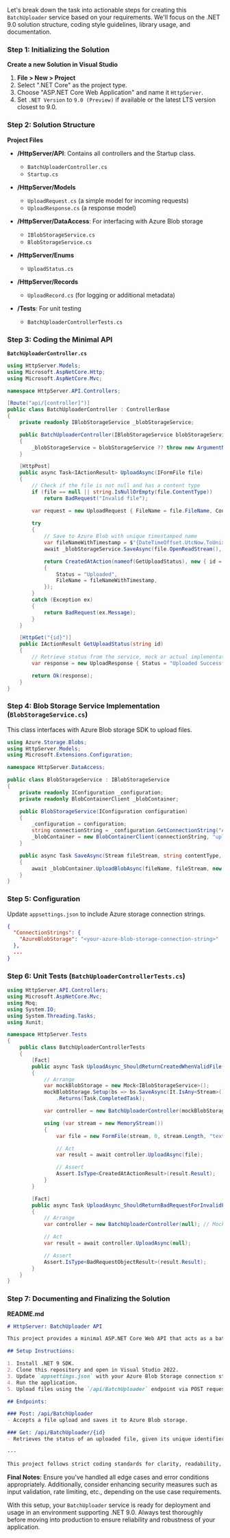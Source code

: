 ﻿Let's break down the task into actionable steps for creating this `BatchUploader` service based on your requirements. We'll focus on the .NET 9.0 solution structure, coding style guidelines, library usage, and documentation.

### Step 1: Initializing the Solution

**Create a new Solution in Visual Studio**

1. **File > New > Project**
2. Select ".NET Core" as the project type.
3. Choose "ASP.NET Core Web Application" and name it `HttpServer`.
4. Set `.NET Version` to `9.0 (Preview)` if available or the latest LTS version closest to 9.0.

### Step 2: Solution Structure

**Project Files**

- **/HttpServer/API**: Contains all controllers and the Startup class.
    - `BatchUploaderController.cs`
    - `Startup.cs`

- **/HttpServer/Models**
    - `UploadRequest.cs` (a simple model for incoming requests)
    - `UploadResponse.cs` (a response model)

- **/HttpServer/DataAccess**: For interfacing with Azure Blob storage
    - `IBlobStorageService.cs`
    - `BlobStorageService.cs`

- **/HttpServer/Enums**
    - `UploadStatus.cs`

- **/HttpServer/Records**
    - `UploadRecord.cs` (for logging or additional metadata)

- **/Tests**: For unit testing
    - `BatchUploaderControllerTests.cs`

### Step 3: Coding the Minimal API

**`BatchUploaderController.cs`**

```csharp
using HttpServer.Models;
using Microsoft.AspNetCore.Http;
using Microsoft.AspNetCore.Mvc;

namespace HttpServer.API.Controllers;

[Route("api/[controller]")]
public class BatchUploaderController : ControllerBase
{
    private readonly IBlobStorageService _blobStorageService;

    public BatchUploaderController(IBlobStorageService blobStorageService)
    {
        _blobStorageService = blobStorageService ?? throw new ArgumentNullException(nameof(blobStorageService));
    }

    [HttpPost]
    public async Task<IActionResult> UploadAsync(IFormFile file)
    {
        // Check if the file is not null and has a content type
        if (file == null || string.IsNullOrEmpty(file.ContentType))
            return BadRequest("Invalid file");

        var request = new UploadRequest { FileName = file.FileName, ContentType = file.ContentType };
        
        try
        {
            // Save to Azure Blob with unique timestamped name
            var fileNameWithTimestamp = $"{DateTimeOffset.UtcNow.ToUnixTimeStamp()}-{file.FileName}";
            await _blobStorageService.SaveAsync(file.OpenReadStream(), file.ContentType, fileNameWithTimestamp);

            return CreatedAtAction(nameof(GetUploadStatus), new { id = fileNameWithTimestamp }, new UploadResponse
            {
                Status = "Uploaded",
                FileName = fileNameWithTimestamp,
            });
        }
        catch (Exception ex)
        {
            return BadRequest(ex.Message);
        }
    }

    [HttpGet("{id}")]
    public IActionResult GetUploadStatus(string id)
    {
        // Retrieve status from the service, mock or actual implementation
        var response = new UploadResponse { Status = "Uploaded Successfully" }; // Placeholder, implement real check

        return Ok(response);
    }
}

```

### Step 4: Blob Storage Service Implementation (`BlobStorageService.cs`)

This class interfaces with Azure Blob storage SDK to upload files.

```csharp
using Azure.Storage.Blobs;
using HttpServer.Models;
using Microsoft.Extensions.Configuration;

namespace HttpServer.DataAccess;

public class BlobStorageService : IBlobStorageService
{
    private readonly IConfiguration _configuration;
    private readonly BlobContainerClient _blobContainer;

    public BlobStorageService(IConfiguration configuration)
    {
        _configuration = configuration;
        string connectionString = _configuration.GetConnectionString("AzureBlobStorage");
        _blobContainer = new BlobContainerClient(connectionString, "uploads"); // replace "uploads" with your container name
    }

    public async Task SaveAsync(Stream fileStream, string contentType, string fileName)
    {
        await _blobContainer.UploadBlobAsync(fileName, fileStream, new BlobHttpHeaders { ContentType = contentType });
    }
}

```

### Step 5: Configuration

Update `appsettings.json` to include Azure storage connection strings.

```json
{
  "ConnectionStrings": {
    "AzureBlobStorage": "<your-azure-blob-storage-connection-string>"
  },
  ...
}
```

### Step 6: Unit Tests (`BatchUploaderControllerTests.cs`)

```csharp
using HttpServer.API.Controllers;
using Microsoft.AspNetCore.Mvc;
using Moq;
using System.IO;
using System.Threading.Tasks;
using Xunit;

namespace HttpServer.Tests
{
    public class BatchUploaderControllerTests
    {
        [Fact]
        public async Task UploadAsync_ShouldReturnCreatedWhenValidFile()
        {
            // Arrange
            var mockBlobStorage = new Mock<IBlobStorageService>();
            mockBlobStorage.Setup(bs => bs.SaveAsync(It.IsAny<Stream>(), It.IsAny<string>(), It.IsAny<string>()))
                .Returns(Task.CompletedTask);

            var controller = new BatchUploaderController(mockBlobStorage.Object);

            using (var stream = new MemoryStream())
            {
                var file = new FormFile(stream, 0, stream.Length, "text/plain", "sample.txt");

                // Act
                var result = await controller.UploadAsync(file);

                // Assert
                Assert.IsType<CreatedAtActionResult>(result.Result);
            }
        }

        [Fact]
        public async Task UploadAsync_ShouldReturnBadRequestForInvalidFile()
        {
            // Arrange
            var controller = new BatchUploaderController(null); // Mock not required for this basic validation

            // Act
            var result = await controller.UploadAsync(null);

            // Assert
            Assert.IsType<BadRequestObjectResult>(result.Result);
        }
    }
}
```

### Step 7: Documenting and Finalizing the Solution

**README.md**

```markdown
# HttpServer: BatchUploader API

This project provides a minimal ASP.NET Core Web API that acts as a batch uploader. It accepts file uploads, saves them to Azure Blob Storage with unique timestamps for filenames.

## Setup Instructions:

1. Install .NET 9 SDK.
2. Clone this repository and open in Visual Studio 2022.
3. Update `appsettings.json` with your Azure Blob Storage connection string.
4. Run the application.
5. Upload files using the `/api/BatchUploader` endpoint via POST requests.

## Endpoints:

### Post: /api/BatchUploader
- Accepts a file upload and saves it to Azure Blob storage.

### Get: /api/BatchUploader/{id}
- Retrieves the status of an uploaded file, given its unique identifier (timestamped filename).

---

This project follows strict coding standards for clarity, readability, and maintainability.
```

**Final Notes**: Ensure you've handled all edge cases and error conditions appropriately. Additionally, consider enhancing security measures such as input validation, rate limiting, etc., depending on the use case requirements.

With this setup, your `BatchUploader` service is ready for deployment and usage in an environment supporting .NET 9.0. Always test thoroughly before moving into production to ensure reliability and robustness of your application.